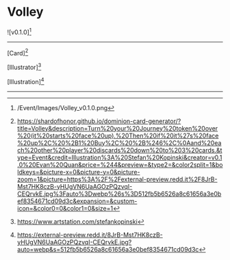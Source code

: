 # Volley

![v0.1.0][^v0.1.0]

---

[Card][^Card]

[Illustrator][^Illustrator]

[Illustration][^Illustration]

---

[^Card]: https://shardofhonor.github.io/dominion-card-generator/?title=Volley&description=Turn%20your%20Journey%20token%20over%20(it%20starts%20face%20up).%20Then%20if%20it%27s%20face%20up%2C%20%2B1%20Buy%2C%20%2B%246%2C%0Aand%20each%20other%20player%20discards%20down%20to%203%20cards.&type=Event&credit=Illustration%3A%20Stefan%20Kopinski&creator=v0.1.0%20Evan%20Quan&price=%244&preview=&type2=&color2split=1&boldkeys=&picture-x=0&picture-y=0&picture-zoom=1&picture=https%3A%2F%2Fexternal-preview.redd.it%2F8JrB-Mst7HK8czB-yHUgVN6UaAGOzPQzvqI-CEQrvkE.jpg%3Fauto%3Dwebp%26s%3D512fb5b6526a8c61656a3e0bef8354671cd09d3c&expansion=&custom-icon=&color0=0&color1=0&size=1
[^Illustrator]: https://www.artstation.com/stefankopinski
[^Illustration]: https://external-preview.redd.it/8JrB-Mst7HK8czB-yHUgVN6UaAGOzPQzvqI-CEQrvkE.jpg?auto=webp&s=512fb5b6526a8c61656a3e0bef8354671cd09d3c
[^v0.1.0]: /Event/Images/Volley_v0.1.0.png
